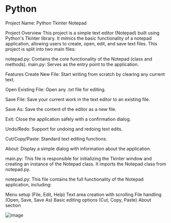 # Python

Project Name: Python Tkinter Notepad

Project Overview
This project is a simple text editor (Notepad) built using Python's Tkinter library. It mimics the basic functionality of a notepad application, allowing users to create, open, edit, and save text files. This project is split into two main files:

notepad.py: Contains the core functionality of the Notepad (class and methods).
main.py: Serves as the entry point to the application.

Features
Create New File: Start writing from scratch by clearing any current text.

Open Existing File: Open any .txt file for editing.

Save File: Save your current work in the text editor to an existing file.

Save As: Save the content of the editor as a new file.

Exit: Close the application safely with a confirmation dialog.

Undo/Redo: Support for undoing and redoing text edits.

Cut/Copy/Paste: Standard text editing functions.

About: Display a simple dialog with information about the application.

main.py: This file is responsible for initializing the Tkinter window and creating an instance of the Notepad class. It imports the Notepad class from notepad.py.

notepad.py: This file contains the full functionality of the Notepad application, including:

Menu setup (File, Edit, Help)
Text area creation with scrolling
File handling (Open, Save, Save As)
Basic editing options (Cut, Copy, Paste)
About section

![image](https://github.com/user-attachments/assets/07ea655b-3971-4c32-a823-ea02bf083901)
